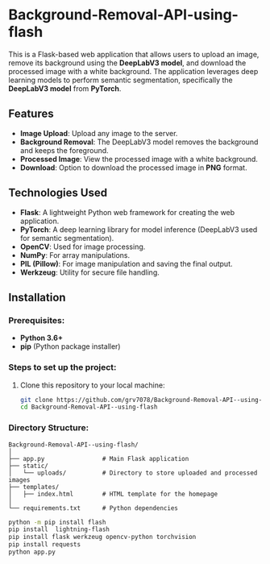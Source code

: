 # Background-Removal-API-using-flash

This is a Flask-based web application that allows users to upload an image, remove its background using the **DeepLabV3 model**, and download the processed image with a white background. The application leverages deep learning models to perform semantic segmentation, specifically the **DeepLabV3 model** from **PyTorch**.

## Features
- **Image Upload**: Upload any image to the server.
- **Background Removal**: The DeepLabV3 model removes the background and keeps the foreground.
- **Processed Image**: View the processed image with a white background.
- **Download**: Option to download the processed image in **PNG** format.

## Technologies Used
- **Flask**: A lightweight Python web framework for creating the web application.
- **PyTorch**: A deep learning library for model inference (DeepLabV3 used for semantic segmentation).
- **OpenCV**: Used for image processing.
- **NumPy**: For array manipulations.
- **PIL (Pillow)**: For image manipulation and saving the final output.
- **Werkzeug**: Utility for secure file handling.

## Installation

### Prerequisites:
- **Python 3.6+**
- **pip** (Python package installer)

### Steps to set up the project:
1. Clone this repository to your local machine:

   ```bash
   git clone https://github.com/grv7078/Background-Removal-API--using-flash
   cd Background-Removal-API--using-flash
   
### Directory Structure:

```
Background-Removal-API--using-flash/
│
├── app.py                # Main Flask application
├── static/
│   └── uploads/          # Directory to store uploaded and processed images
├── templates/
│   ├── index.html        # HTML template for the homepage
│
└── requirements.txt      # Python dependencies

```


```bash
python -m pip install flash
pip install  lightning-flash
pip install flask werkzeug opencv-python torchvision
pip install requests
python app.py


```
